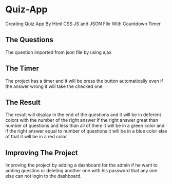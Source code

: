 # Quiz-App

Creating Quiz App By Html CSS JS and JSON File With Countdown Timer

## The Questions

The question imported from json file by using ajax

## The Timer

The project has a timer and it will be press the button automatically even if the answer wrong it will take the checked one

## The Result

The result will display in the end of the questions and it will be in deferent colors with the number of the right answer if the right answer great than number of questions and less than all of them it will be in a green color and if the right answer equal to number of questions it will be in a blue color else of that it will be in a red color

## Improving The Project

Improving the project by adding a dashboard for the admin if he want to adding question or deleting another one with his password that any one else can not login to the dashboard.
